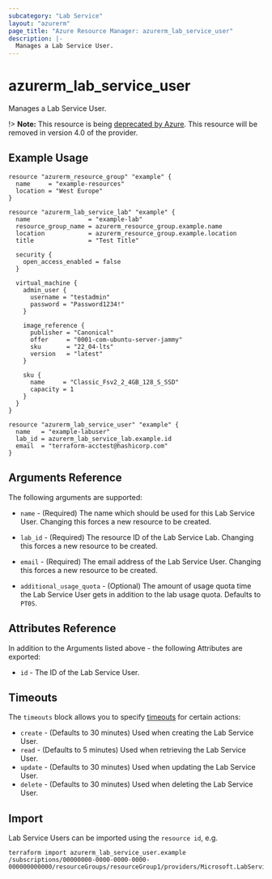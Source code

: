 ```yaml
---
subcategory: "Lab Service"
layout: "azurerm"
page_title: "Azure Resource Manager: azurerm_lab_service_user"
description: |-
  Manages a Lab Service User.
---
```


# azurerm_lab_service_user

Manages a Lab Service User.

!> **Note:** This resource is being [deprecated by Azure](https://learn.microsoft.com/en-us/azure/lab-services/retirement-guide). This resource will be removed in version 4.0 of the provider.

## Example Usage

```hcl
resource "azurerm_resource_group" "example" {
  name     = "example-resources"
  location = "West Europe"
}

resource "azurerm_lab_service_lab" "example" {
  name                = "example-lab"
  resource_group_name = azurerm_resource_group.example.name
  location            = azurerm_resource_group.example.location
  title               = "Test Title"

  security {
    open_access_enabled = false
  }

  virtual_machine {
    admin_user {
      username = "testadmin"
      password = "Password1234!"
    }

    image_reference {
      publisher = "Canonical"
      offer     = "0001-com-ubuntu-server-jammy"
      sku       = "22_04-lts"
      version   = "latest"
    }

    sku {
      name     = "Classic_Fsv2_2_4GB_128_S_SSD"
      capacity = 1
    }
  }
}

resource "azurerm_lab_service_user" "example" {
  name   = "example-labuser"
  lab_id = azurerm_lab_service_lab.example.id
  email  = "terraform-acctest@hashicorp.com"
}
```

## Arguments Reference

The following arguments are supported:

* `name` - (Required) The name which should be used for this Lab Service User. Changing this forces a new resource to be created.

* `lab_id` - (Required) The resource ID of the Lab Service Lab. Changing this forces a new resource to be created.

* `email` - (Required) The email address of the Lab Service User. Changing this forces a new resource to be created.

* `additional_usage_quota` - (Optional) The amount of usage quota time the Lab Service User gets in addition to the lab usage quota. Defaults to `PT0S`.

## Attributes Reference

In addition to the Arguments listed above - the following Attributes are exported:

* `id` - The ID of the Lab Service User.

## Timeouts

The `timeouts` block allows you to specify [timeouts](https://www.terraform.io/docs/configuration/resources.html#timeouts) for certain actions:

* `create` - (Defaults to 30 minutes) Used when creating the Lab Service User.
* `read` - (Defaults to 5 minutes) Used when retrieving the Lab Service User.
* `update` - (Defaults to 30 minutes) Used when updating the Lab Service User.
* `delete` - (Defaults to 30 minutes) Used when deleting the Lab Service User.

## Import

Lab Service Users can be imported using the `resource id`, e.g.

```shell
terraform import azurerm_lab_service_user.example /subscriptions/00000000-0000-0000-0000-000000000000/resourceGroups/resourceGroup1/providers/Microsoft.LabServices/labs/lab1/users/user1
```
